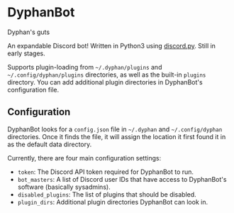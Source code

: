 # DyphanBot
~~<sup>~~Dyphan's guts~~</sup>~~

An expandable Discord bot! Written in Python3 using
[discord.py](https://github.com/Rapptz/discord.py).
Still in early stages.

Supports plugin-loading from `~/.dyphan/plugins` and `~/.config/dyphan/plugins`
directories, as well as the built-in `plugins` directory. You can add additional
plugin directories in DyphanBot's configuration file.

## Configuration
DyphanBot looks for a `config.json` file in `~/.dyphan` and `~/.config/dyphan`
directories. Once it finds the file, it will assign the location it first found
it in as the default data directory.

Currently, there are four main configuration settings:
- `token`: The Discord API token required for DyphanBot to run.
- `bot_masters`: A list of Discord user IDs that have access to DyphanBot's
    software (basically sysadmins).
- `disabled_plugins`: The list of plugins that should be disabled.
- `plugin_dirs`: Additional plugin directories DyphanBot can look in.
